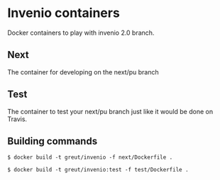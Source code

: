 # Invenio containers

Docker containers to play with invenio 2.0 branch.

## Next

The container for developing on the next/pu branch

## Test

The container to test your next/pu branch just like it would be done on Travis.

## Building commands

    $ docker build -t greut/invenio -f next/Dockerfile .

    $ docker build -t greut/invenio:test -f test/Dockerfile .
